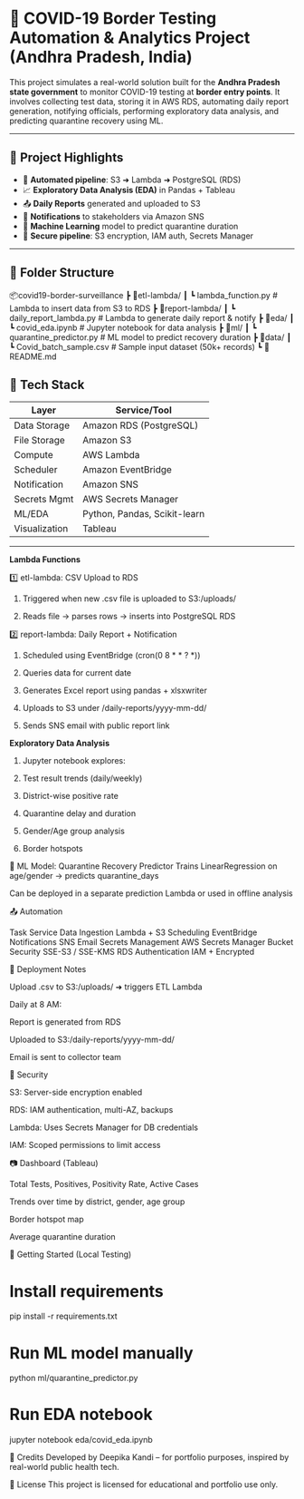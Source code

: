 # 🦠 COVID-19 Border Testing Automation & Analytics Project (Andhra Pradesh, India)

This project simulates a real-world solution built for the **Andhra Pradesh state government** to monitor COVID-19 testing at **border entry points**. It involves collecting test data, storing it in AWS RDS, automating daily report generation, notifying officials, performing exploratory data analysis, and predicting quarantine recovery using ML.

---

## 🚀 Project Highlights

- 🔄 **Automated pipeline**: S3 ➜ Lambda ➜ PostgreSQL (RDS)
- 📈 **Exploratory Data Analysis (EDA)** in Pandas + Tableau
- 📤 **Daily Reports** generated and uploaded to S3
- 📨 **Notifications** to stakeholders via Amazon SNS
- 🤖 **Machine Learning** model to predict quarantine duration
- 🔐 **Secure pipeline**: S3 encryption, IAM auth, Secrets Manager

---

## 📂 Folder Structure

📦covid19-border-surveillance
┣ 📁etl-lambda/
┃ ┗ lambda_function.py # Lambda to insert data from S3 to RDS
┣ 📁report-lambda/
┃ ┗ daily_report_lambda.py # Lambda to generate daily report & notify
┣ 📁eda/
┃ ┗ covid_eda.ipynb # Jupyter notebook for data analysis
┣ 📁ml/
┃ ┗ quarantine_predictor.py # ML model to predict recovery duration
┣ 📁data/
┃ ┗ Covid_batch_sample.csv # Sample input dataset (50k+ records)
┗ 📄 README.md


## 🔧 Tech Stack

| Layer         | Service/Tool         |
|---------------|----------------------|
| Data Storage  | Amazon RDS (PostgreSQL) |
| File Storage  | Amazon S3            |
| Compute       | AWS Lambda           |
| Scheduler     | Amazon EventBridge   |
| Notification  | Amazon SNS           |
| Secrets Mgmt  | AWS Secrets Manager  |
| ML/EDA        | Python, Pandas, Scikit-learn |
| Visualization | Tableau              |

---

**Lambda Functions**

1️⃣ etl-lambda: CSV Upload to RDS

1. Triggered when new .csv file is uploaded to S3:/uploads/

2. Reads file → parses rows → inserts into PostgreSQL RDS

2️⃣ report-lambda: Daily Report + Notification

1. Scheduled using EventBridge (cron(0 8 * * ? *))

2. Queries data for current date

3. Generates Excel report using pandas + xlsxwriter

4. Uploads to S3 under /daily-reports/yyyy-mm-dd/

5. Sends SNS email with public report link

**Exploratory Data Analysis**

1. Jupyter notebook explores:

2. Test result trends (daily/weekly)

3. District-wise positive rate

4. Quarantine delay and duration

5. Gender/Age group analysis

6. Border hotspots


🤖 ML Model: Quarantine Recovery Predictor
Trains LinearRegression on age/gender → predicts quarantine_days

Can be deployed in a separate prediction Lambda or used in offline analysis


📤 Automation

Task	Service
Data Ingestion	Lambda + S3
Scheduling	EventBridge
Notifications	SNS Email
Secrets Management	AWS Secrets Manager
Bucket Security	SSE-S3 / SSE-KMS
RDS Authentication	IAM + Encrypted

📌 Deployment Notes

Upload .csv to S3:/uploads/ ➜ triggers ETL Lambda

Daily at 8 AM:

Report is generated from RDS

Uploaded to S3:/daily-reports/yyyy-mm-dd/

Email is sent to collector team

🔐 Security

S3: Server-side encryption enabled

RDS: IAM authentication, multi-AZ, backups

Lambda: Uses Secrets Manager for DB credentials

IAM: Scoped permissions to limit access

📷 Dashboard (Tableau)

Total Tests, Positives, Positivity Rate, Active Cases

Trends over time by district, gender, age group

Border hotspot map

Average quarantine duration

🧭 Getting Started (Local Testing)

# Install requirements
pip install -r requirements.txt

# Run ML model manually
python ml/quarantine_predictor.py

# Run EDA notebook
jupyter notebook eda/covid_eda.ipynb


🤝 Credits
Developed by Deepika Kandi – for portfolio purposes, inspired by real-world public health tech.

📜 License
This project is licensed for educational and portfolio use only.